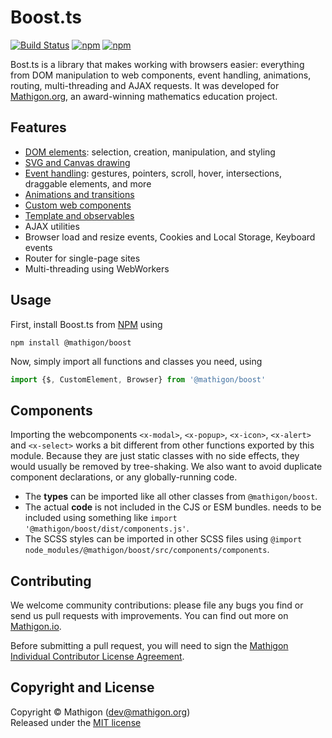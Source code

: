 # Boost.ts

[![Build Status](https://github.com/mathigon/boost.js/workflows/CI%20Tests/badge.svg)](https://github.com/mathigon/boost.js/actions?query=workflow%3A%22CI+Tests%22)
[![npm](https://img.shields.io/npm/v/@mathigon/boost.svg)](https://www.npmjs.com/package/@mathigon/boost)
[![npm](https://img.shields.io/github/license/mathigon/boost.js.svg)](https://github.com/mathigon/boost.js/blob/master/LICENSE)

Bost.ts is a library that makes working with browsers easier: everything from DOM manipulation to
web components, event handling, animations, routing, multi-threading and AJAX requests. It was
developed for [Mathigon.org](https://mathigon.org), an award-winning mathematics education project.


## Features

* [DOM elements](docs/elements.md): selection, creation, manipulation, and styling
* [SVG and Canvas drawing](docs/elements.md#svg-and-canvas-drawing)
* [Event handling](docs/events.md): gestures, pointers, scroll, hover, intersections, draggable
  elements, and more
* [Animations and transitions](docs/animations.md)
* [Custom web components](docs/webcomponents.md)
* [Template and observables](docs/webcomponents.md#templates-models-and-observables)
* AJAX utilities
* Browser load and resize events, Cookies and Local Storage, Keyboard events
* Router for single-page sites
* Multi-threading using WebWorkers


## Usage

First, install Boost.ts from [NPM](https://www.npmjs.com/package/@mathigon/boost)
using

```
npm install @mathigon/boost
```

Now, simply import all functions and classes you need, using

```js
import {$, CustomElement, Browser} from '@mathigon/boost'
```


## Components

Importing the webcomponents `<x-modal>`, `<x-popup>`, `<x-icon>`, `<x-alert>` and `<x-select>` works
a bit different from other functions exported by this module. Because they are just static classes
with no side effects, they would usually be removed by tree-shaking. We also want to avoid duplicate
component declarations, or any globally-running code.

* The __types__ can be imported like all other classes from `@mathigon/boost`.
* The actual __code__ is not included in the CJS or ESM bundles. needs to be included using
  something like `import '@mathigon/boost/dist/components.js'`.
* The SCSS styles can be imported in other SCSS files using
  `@import node_modules/@mathigon/boost/src/components/components`.


## Contributing

We welcome community contributions: please file any bugs you find or send us pull requests with
improvements. You can find out more on [Mathigon.io](https://mathigon.io).

Before submitting a pull request, you will need to sign the [Mathigon Individual Contributor
License Agreement](https://gist.github.com/plegner/5ad5b7be2948a4ad073c50b15ac01d39).


## Copyright and License

Copyright © Mathigon ([dev@mathigon.org](mailto:dev@mathigon.org))  
Released under the [MIT license](LICENSE)

